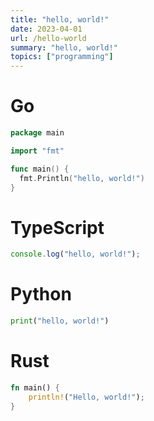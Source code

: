 ```yaml
---
title: "hello, world!"
date: 2023-04-01
url: /hello-world
summary: "hello, world!"
topics: ["programming"]
---
```


# Go

```go
package main

import "fmt"

func main() {
  fmt.Println("hello, world!")
}
```

# TypeScript

```ts
console.log("hello, world!");
```

# Python

```py
print("hello, world!")
```

# Rust

```rs
fn main() {
    println!("Hello, world!");
}
```
